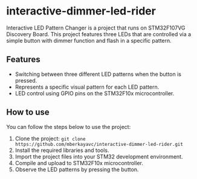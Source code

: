 # interactive-dimmer-led-rider
 Interactive LED Pattern Changer is a project that runs on STM32F107VG Discovery Board. This project features three LEDs that are controlled via a simple button with dimmer function and flash in a specific pattern.

## Features

- Switching between three different LED patterns when the button is pressed.
- Represents a specific visual pattern for each LED pattern.
- LED control using GPIO pins on the STM32F10x microcontroller.

## How to use

You can follow the steps below to use the project:

1. Clone the project: `git clone https://github.com/mberkayavc/interactive-dimmer-led-rider.git`
2. Install the required libraries and tools.
3. Import the project files into your STM32 development environment.
4. Compile and upload to STM32F10x microcontroller.
5. Observe the LED patterns by pressing the button.